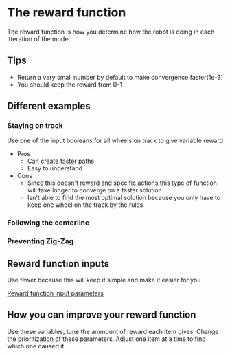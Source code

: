 # The reward function

The reward function is how you determine how the robot is doing in each itteration of the model

## Tips

* Return a very small number by default to make convergence faster(1e-3)
* You should keep the reward from 0-1

## Different examples

### Staying on track

Use one of the input booleans for all wheels on track to give variable reward

* Pros
  * Can create faster paths
  * Easy to understand
* Cons
  * Since this doesn't reward and specific actions this type of function will take longer to converge on a faster solution
  * Isn't able to find the most optimal solution because you only have to keep one wheel on the track by the rules

### Following the centerline



### Preventing Zig-Zag



## Reward function inputs

Use fewer because this will keep it simple and make it easier for you

[Reward function input parameters](https://docs.aws.amazon.com/deepracer/latest/developerguide/deepracer-reward-function-input.html)

## How you can improve your reward function

Use these variables, tune the ammount of reward each item gives. Change the prioritization of these parameters. Adjust one item at a time to find which one caused it. 

